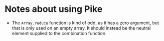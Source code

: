 # Notes about using Pike

* The `Array.reduce` function is kind of odd, as it has a zero
  argument, but that is only used on an empty array. It should instead
  be the neutral element supplied to the combination function.
  
  
